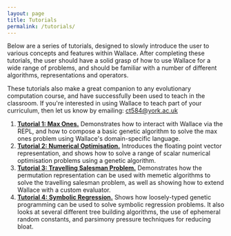 ```yaml
---
layout: page
title: Tutorials
permalink: /tutorials/
---
```


Below are a series of tutorials, designed to slowly introduce the user to various concepts
and features within Wallace. After completing these tutorials, the user should have a solid
grasp of how to use Wallace for a wide range of problems, and should be familiar with a
number of different algorithms, representations and operators.

These tutorials also make a great companion to any evolutionary computation course, and
have successfully been used to teach in the classroom. If you're interested in using
Wallace to teach part of your curriculum, then let us know by emailing:
<a href="mailto:ct584@york.ac.uk">ct584@york.ac.uk</a>

1. <a href="max_ones/"><b>Tutorial 1: Max Ones.</b></a>
    Demonstrates how to interact with Wallace via the REPL, and how to compose a basic
    genetic algorithm to solve the max ones problem using Wallace's domain-specific language.
2. <a href="numerical_optimisation/"><b>Tutorial 2: Numerical Optimisation.</b></a>
    Introduces the floating point vector representation, and shows how to solve a range of
    scalar numerical optimisation problems using a genetic algorithm.
3. <a href="tsp/"><b>Tutorial 3: Travelling Salesman Problem.</b></a>
    Demonstrates how the permutation representation can be used with memetic algorithms to
    solve the travelling salesman problem, as well as showing how to extend Wallace
    with a custom evaluator.
4. <a href="symbolic/"><b>Tutorial 4: Symbolic Regression.</b></a>
    Shows how loosely-typed genetic programming can be used to solve symbolic regression
    problems. It also looks at several different tree building algorithms, the use of
    ephemeral random constants, and parsimony pressure techniques for reducing bloat.
